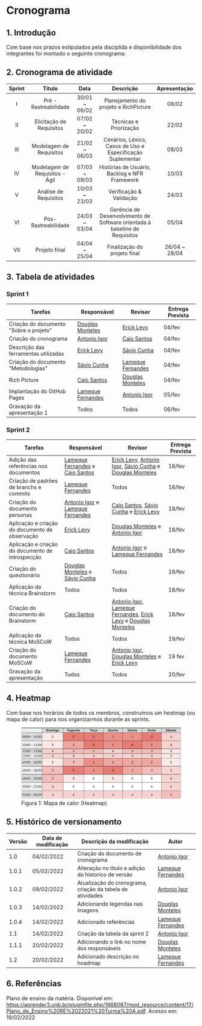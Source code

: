 # Cronograma

## 1. Introdução

Com base nos prazos estipulados pela disciplida e disponibilidade dos integrantes foi montado o seguinte cronograma: 

## 2. Cronograma de atividade

<center>

| Sprint | Título       | Data                                           | Descrição        | Apresentação        |
| :------: | :----------: | :---------------------------------------------------: | :------------: | :------------: |
| I    | Pré - Rastreabilidade | 30/01 ~ 06/02 | Planejamento do projeto e RichPicture | 08/02 |
| II    | Elicitação de Requisitos | 07/02 ~ 20/02 | Técnicas e Priorização | 22/02 |
| III    | Modelagem de Requisitos | 21/02 ~ 06/03 | Cenários, Léxico, Casos de Uso e Especificação Suplementar | 08/03 |
| IV    | Modelagem de Requisitos - Ágil | 07/03 ~ 09/03 | Histórias de Usuário, Backlog e NFR Framework | 10/03 |
| V    | Análise de Requisitos | 10/03 ~ 23/03 | Verificação & Validação | 24/03 |
| VI    | Pós-Rastreabilidade | 24/03 ~ 03/04 | Gerência de Desenvolvimento de Software orientada à baseline de Requisitos | 05/04 |
| VII    | Projeto final | 04/04 ~ 25/04 | Finalização do projeto final | 26/04 ~ 28/04 |

</center>

## 3. Tabela de atividades
### Sprint 1

| Tarefas         | Responsável   | Revisor         | Entrega Prevista |
| --------------- | ------------- | --------------- | ---------------- |
| Criação do documento "Sobre o projeto" | [Douglas Monteles](https://github.com/douglasmonteles)| [Erick Levy](https://github.com/ericklevy)            | 04/fev           |
| Criação do cronograma      | [Antonio Igor](https://github.com/antonioigorcarvalho)   | [Caio Santos](https://github.com/caiobsantos)| 04/fev           |
| Descrição das ferramentas utilizadas | [Erick Levy](https://github.com/ericklevy)          | [Sávio Cunha](https://github.com/savioc2) | 04/fev           |
| Criação do documento "Metodologias" | [Sávio Cunha](https://github.com/savioc2) | [Lameque Fernandes](https://github.com/lamequefernandes)         | 04/fev           |
| Rich Picture | [Caio Santos](https://github.com/caiobsantos) | [Douglas Monteles](https://github.com/douglasmonteles) | 04/fev           |
| Implantação do GitHub Pages | [Lameque Fernandes](https://github.com/lamequefernandes)       | [Antonio Igor](https://github.com/antonioigorcarvalho)         | 05/fev           |
| Gravação da apresentação 1  | Todos         | Todos           | 06/fev           |

### Sprint 2

| Tarefas         | Responsável   | Revisor         | Entrega Prevista |
| --------------- | ------------- | --------------- | ---------------- |
| Adição das referências nos documentos | [Lameque Fernandes](https://github.com/lamequefernandes) e [Caio Santos](https://github.com/caiobsantos) | [Erick Levy](https://github.com/ericklevy), [Antonio Igor](https://github.com/antonioigorcarvalho), [Sávio Cunha](https://github.com/savioc2) e [Douglas Monteles](https://github.com/douglasmonteles) | 18/fev |
| Criação de padrões de branchs e commits | [Lameque Fernandes](https://github.com/lamequefernandes) | Todos | 18/fev |
| Criação do documento personas | [Antonio Igor](https://github.com/antonioigorcarvalho) e [Lameque Fernandes](https://github.com/lamequefernandes) | [Caio Santos](https://github.com/caiobsantos), [Sávio Cunha](https://github.com/savioc2) e [Erick Levy](https://github.com/ericklevy) | 18/fev |
| Aplicação e criação do documento de observação | [Erick Levy](https://github.com/ericklevy) | [Douglas Monteles](https://github.com/douglasmonteles) e [Antonio Igor](https://github.com/antonioigorcarvalho) | 18/fev |
| Aplicação e criação do documento de introspecção | [Caio Santos](https://github.com/caiobsantos) | [Antonio Igor](https://github.com/antonioigorcarvalho) e [Lameque Fernandes](https://github.com/lamequefernandes) | 18/fev |
| Criação do questionário | [Douglas Monteles](https://github.com/douglasmonteles) e [Sávio Cunha](https://github.com/savioc2) | Todos | 18/fev |
| Aplicação da técnica Brainstorm | Todos | Todos | 18/fev |
| Criação do documento do Brainstorm  | [Caio Santos](https://github.com/caiobsantos) | [Antonio Igor](https://github.com/antonioigorcarvalho), [Lameque Fernandes](https://github.com/lamequefernandes), [Erick Levy](https://github.com/ericklevy) e [Douglas Monteles](https://github.com/douglasmonteles) | 18/fev |
| Aplicação da técnica MoSCoW | Todos | Todos | 19/fev |
| Criação do documento MoSCoW | [Lameque Fernandes](https://github.com/lamequefernandes) | [Antonio Igor](https://github.com/antonioigorcarvalho), [Douglas Monteles](https://github.com/douglasmonteles) e [Erick Levy](https://github.com/ericklevy) | 19 fev | Criação do documento de Conclusão | [Antonio Igor](https://github.com/antonioigorcarvalho) | [Caio Santos](https://github.com/caiobsantos), [Lameque Fernandes](https://github.com/lamequefernandes), [Erick Levy](https://github.com/ericklevy) e [Douglas Monteles](https://github.com/douglasmonteles) | 19/fev |
| Gravação da apresentação | Todos |  Todos  | 20/fev |

## 4. Heatmap

Com base nos horários de todos os membros, construímos um heatmap (ou mapa de calor)  para nos organizarmos durante as sprints.

<figure>
  <img width="520" src="../../assets/img/heatmap.png" />
  <figcaption>Figura 1: Mapa de calor (Heatmap)</figcaption>
</figure>


## 5. Histórico de versionamento

|Versão|Data de modificação|Descrição da modificação|Autor|
|-|-|-|-|
|1.0|04/02/2022| Criação do documento de cronograma|[Antonio Igor](https://github.com/antonioigorcarvalho)|
|1.0.1|05/02/2022| Alteração no titulo e adição do historico de versão|[Lameque Fernandes](https://github.com/lamequefernandes)|
|1.0.2|09/02/2022| Atualização do cronograma, criação da tabela de atividades |[Antonio Igor](https://github.com/antonioigorcarvalho)|
|1.0.3|14/02/2022| Adicionando legendas nas imagens |[Douglas Monteles](https://github.com/douglasmonteles)|
|1.0.4|14/02/2022| Adicionado referências |[Lameque Fernandes](https://github.com/lamequefernandes)|
|1.1|14/02/2022| Criação da tabela da sprint 2 |[Antonio Igor](https://github.com/antonioigorcarvalho)|
|1.1.1|20/02/2022| Adicionando o link no nome dos responsáveis |[Douglas Monteles](https://github.com/douglasmonteles)|
|1.2|20/02/2022| Adicionado descrição no hoadmap |[Lameque Fernandes](https://github.com/lamequefernandes)|



## 6. Referências

Plano de ensino da matéria. Disponível em: <https://aprender3.unb.br/pluginfile.php/1668087/mod_resource/content/17/Plano_de_Ensino%20RE%2022021%20Turma%20A.pdf>. Acesso em: 19/02/2022
